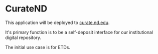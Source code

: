 CurateND
=========

This application will be deployed to [curate.nd.edu](http://curate.nd.edu).

It's primary function is to be a self-deposit interface for our institutional digital repository.

The initial use case is for ETDs.
